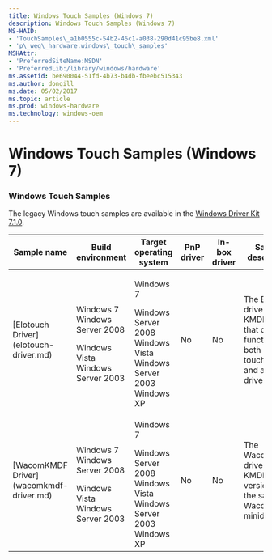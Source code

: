```yaml
---
title: Windows Touch Samples (Windows 7)
description: Windows Touch Samples (Windows 7)
MS-HAID:
- 'TouchSamples\_a1b0555c-54b2-46c1-a038-290d41c95be8.xml'
- 'p\_weg\_hardware.windows\_touch\_samples'
MSHAttr:
- 'PreferredSiteName:MSDN'
- 'PreferredLib:/library/windows/hardware'
ms.assetid: be690044-51fd-4b73-b4db-fbeebc515343
ms.author: dongill
ms.date: 05/02/2017
ms.topic: article
ms.prod: windows-hardware
ms.technology: windows-oem
---
```


# Windows Touch Samples (Windows 7)


### Windows Touch Samples

The legacy Windows touch samples are available in the [Windows Driver Kit 7.1.0](http://go.microsoft.com/fwlink/?LinkId=309786).

<table style="width:100%;">
<colgroup>
<col width="16%" />
<col width="16%" />
<col width="16%" />
<col width="16%" />
<col width="16%" />
<col width="16%" />
</colgroup>
<thead>
<tr class="header">
<th>Sample name</th>
<th>Build environment</th>
<th>Target operating system</th>
<th>PnP driver</th>
<th>In-box driver</th>
<th>Sample description</th>
</tr>
</thead>
<tbody>
<tr class="odd">
<td><p>[Elotouch Driver](elotouch-driver.md)</p></td>
<td><p></p>
Windows 7
Windows Server 2008
<p></p>
Windows Vista
Windows Server 2003</td>
<td><p>Windows 7</p>
<p></p>
Windows Server 2008
Windows Vista
Windows Server 2003
Windows XP</td>
<td><p>No</p></td>
<td><p>No</p></td>
<td><p>The Elotouch driver is a KMDF driver that can function as both a multi-touch driver and a mouse driver.</p></td>
</tr>
<tr class="even">
<td><p>[WacomKMDF Driver](wacomkmdf-driver.md)</p></td>
<td><p></p>
Windows 7
Windows Server 2008
<p></p>
Windows Vista
Windows Server 2003</td>
<td><p>Windows 7</p>
<p></p>
Windows Server 2008
Windows Vista
Windows Server 2003
Windows XP</td>
<td><p>No</p></td>
<td><p>No</p></td>
<td><p>The WacomKMDF driver is a KMDF version of the sample Wacom HID minidriver.</p></td>
</tr>
</tbody>
</table>

 

 

 






